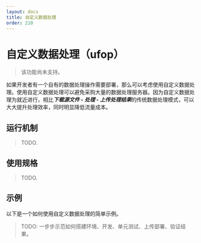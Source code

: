 ```yaml
---
layout: docs
title: 自定义数据处理
order: 210
---
```

<a name="ufop"></a>
# 自定义数据处理（ufop）

> 该功能尚未支持。

如果开发者有一个自有的数据处理操作需要部署，那么可以考虑使用自定义数据处理。使用自定义数据处理可以避免采购大量的数据处理服务器。因为自定义数据处理为就近进行，相比***下载源文件 - 处理 - 上传处理结果***的传统数据处理模式，可以大大提升处理效率，同时明显降低流量成本。

<a name="ufop-model"></a>
## 运行机制

> TODO.

<a name="ufop-spec"></a>
## 使用规格

> TODO.

<a name="ufop-example"></a>
## 示例

以下是一个如何使用自定义数据处理的简单示例。

> TODO: 一步步示范如何搭建环境、开发、单元测试、上传部署、验证结果。